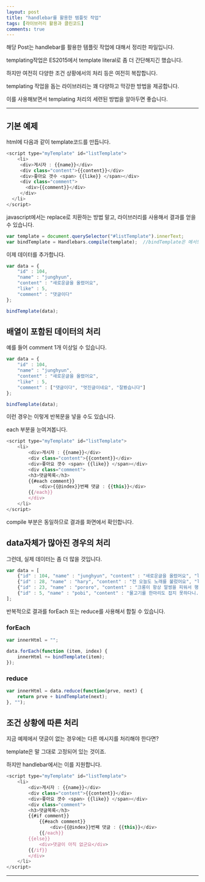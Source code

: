 ```yaml
---
layout: post
title: "handlebar를 활용한 템플릿 작업"
tags: [라이브러리 활용과 클린코드]
comments: true
---
```

 
해당 Post는 handlebar를 활용한 템플릿 작업에 대해서 정리한 파일입니다.

templating작업은 ES2015에서 template literal로 좀 더 간단해지긴 했습니다.

하지만 여전히 다양한 조건 상황에서의 처리 등은 여전히 복잡합니다.

templating 작업을 돕는 라이브러리는 꽤 다양하고 막강한 방법을 제공합니다.

이를 사용해보면서 templating 처리의 세련된 방법을 알아두면 좋습니다.

---

## 기본 예제

html에 다음과 같이 template코드를 만듭니다.

```js
<script type="myTemplate" id="listTemplate">
	<li>
     <div>게시자 : {{name}}</div>
     <div class="content">{{content}}</div>
     <div>좋아요 갯수 <span> {{like}} </span></div>
     <div class="comment">
       <div>{{comment}}</div>
     </div>
  </li>
</script>	
```
javascript에서는 replace로 치환하는 방법 말고, 라이브러리를 사용해서 결과를 얻을 수 있습니다.
```js
var template = document.querySelector("#listTemplate").innerText;
var bindTemplate = Handlebars.compile(template);  //bindTemplate은 메서드입니다.
```
이제 데이터를 추가합니다.
```js
var data = {
  	"id" : 104,
    "name" : "junghyun",
    "content" : "새로운글을 올렸어요",
    "like" : 5, 
    "comment" : "댓글이다"
};

bindTemplate(data);
```

## 배열이 포함된 데이터의 처리

예를 들어 comment 1개 이상일 수 있습니다.

```js
var data = {
  	"id" : 104,
    "name" : "junghyun",
    "content" : "새로운글을 올렸어요",
    "like" : 5, 
    "comment" : ["댓글이다", "멋진글이네요", "잘봤습니다"]
};

bindTemplate(data);
```
이런 경우는 이렇게 반복문을 넣을 수도 있습니다.

each 부분을 눈여겨봅니다.

```js
<script type="myTemplate" id="listTemplate">
    <li>
        <div>게시자 : {{name}}</div>
        <div class="content">{{content}}</div>
        <div>좋아요 갯수 <span> {{like}} </span></div>
        <div class="comment">
        <h3>댓글목록</h3>
        {{#each comment}}
            <div>{{@index}}번째 댓글 : {{this}}</div>
        {{/each}}
        </div>
    </li>
</script>	
```
compile 부분은 동일하므로 결과를 화면에서 확인합니다.

## data자체가 많아진 경우의 처리

그런데, 실제 데이터는 좀 더 많을 것입니다.

```js
var data = [
	{"id" : 104, "name" : "junghyun", "content" : "새로운글을 올렸어요", "like" : 5, "comment" : ["댓글이다", "잘했어요"]},
	{"id" : 28, "name" : "hary", "content" : "전 오늘도 노래를 불렀어요", "like" : 0, "comment" : ["제발고만..","듣고싶네요 그노래"]},
	{"id" : 23, "name" : "pororo", "content" : "크롱이 항상 말썽을 피워서 행복해~", "like" : 4, "comment" : []},
	{"id" : 5, "name" : "pobi", "content" : "물고기를 한마리도 잡지 못하다니..", "like" : 5, "comment" : ["댓글이다", "멋진글이네요", "잘봤습니다"]}
];
```
반복적으로 결과를 forEach 또는 reduce를 사용해서 합칠 수 있습니다.

### forEach
```js
var innerHtml = "";

data.forEach(function (item, index) {
	innerHtml += bindTemplate(item);
});
```
### reduce
```js
var innerHtml = data.reduce(function(prve, next) {
	return prve + bindTemplate(next);
}, "");
```
## 조건 상황에 따른 처리

지금 예제에서 댓글이 없는 경우에는 다른 메시지를 처리해야 한다면? 

template은 말 그대로 고정되어 있는 것이죠.

하지만 handlebar에서는 이를 지원합니다.

```js
<script type="myTemplate" id="listTemplate">
    <li>
        <div>게시자 : {{name}}</div>
        <div class="content">{{content}}</div>
        <div>좋아요 갯수 <span> {{like}} </span></div>
        <div class="comment">
        <h3>댓글목록</h3>
        {{#if comment}}
            {{#each comment}}
                <div>{{@index}}번째 댓글 : {{this}}</div>
            {{/each}}
        {{else}}
            <div>댓글이 아직 없군요</div>
        {{/if}}
        </div>
    </li>
</script>
```


---
